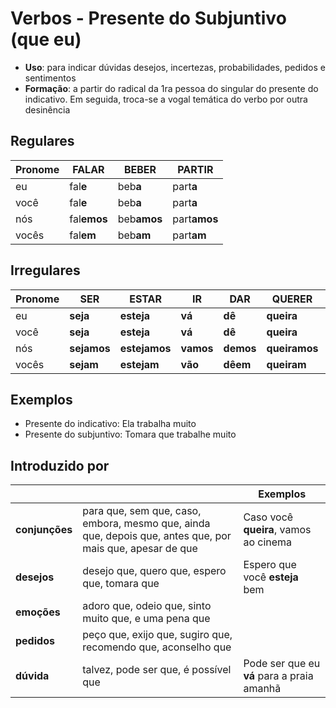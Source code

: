 # Verbos - Presente do Subjuntivo (que eu)

* **Uso**: para indicar dúvidas desejos, incertezas, probabilidades, pedidos e sentimentos
* **Formação**: a partir do radical da 1ra pessoa do singular do presente do indicativo. Em seguida, troca-se a vogal temática do verbo por outra desinência

## Regulares

| Pronome | FAL**AR** | BEB**ER** | PART**IR** |
| -- | -- | -- | -- |
| eu    | fal**e**    | beb**a**    | part**a** |
| você  | fal**e**    | beb**a**    | part**a** |
| nós   | fal**emos** | beb**amos** | part**amos** |
| vocês | fal**em**   | beb**am**   | part**am** |

## Irregulares

| Pronome | SER | ESTAR | IR | DAR | QUERER | SABER | HABER |
| -- | -- | -- | -- | -- | -- | -- | -- |
| eu    | **seja**    | **esteja**    | **vá**    | **dê**    | **queira**    | **saiba**    | **haja** |
| você  | **seja**    | **esteja**    | **vá**    | **dê**    | **queira**    | **saiba**    | **haja** |
| nós   | **sejamos** | **estejamos** | **vamos** | **demos** | **queiramos** | **saibamos** | **hajamos** |
| vocês | **sejam**   | **estejam**   | **vão**   | **dêem**  | **queiram**   | **saibam**   | **hajam** |

## Exemplos

* Presente do indicativo: Ela trabalha muito
* Presente do subjuntivo: Tomara que trabalhe muito

## Introduzido por

||| Exemplos |
| -- | -- | -- |
| **conjunções** | para que, sem que, caso, embora, mesmo que, ainda que, depois que, antes que, por mais que, apesar de que | Caso você **queira**, vamos ao cinema |
| **desejos**   | desejo que, quero que, espero que, tomara que | Espero que você **esteja** bem |
| **emoções**   | adoro que, odeio que, sinto muito que, e uma pena que ||
| **pedidos**   | peço que, exijo que, sugiro que, recomendo que, aconselho que ||
| **dúvida**    | talvez, pode ser que, é possível que | Pode ser que eu **vá** para a praia amanhã |
